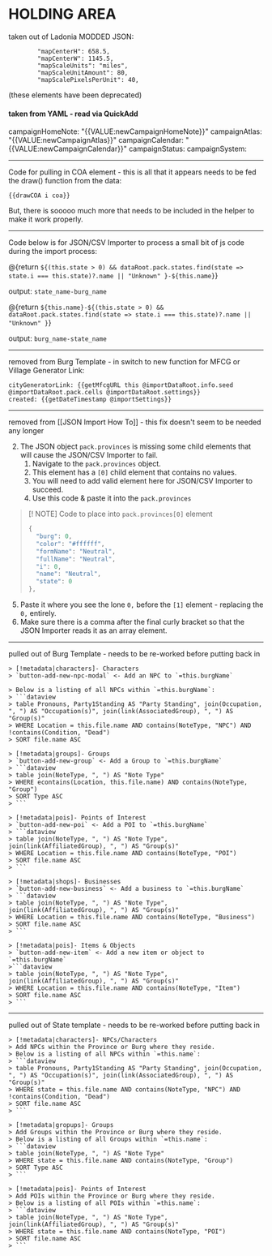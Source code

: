 # HOLDING AREA

taken out of Ladonia MODDED JSON:
```
        "mapCenterH": 658.5,
        "mapCenterW": 1145.5,
        "mapScaleUnits": "miles",
        "mapScaleUnitAmount": 80,
        "mapScalePixelsPerUnit": 40,
```
(these elements have been deprecated)


#### taken from YAML - read via QuickAdd
campaignHomeNote: "{{VALUE:newCampaignHomeNote}}"
campaignAtlas: "{{VALUE:newCampaignAtlas}}"
campaignCalendar: "{{VALUE:newCampaignCalendar}}"
campaignStatus: 
campaignSystem:

---

Code for pulling in COA element - this is all that it appears needs to be fed the draw() function from the data:

`{{drawCOA i coa}}`

But, there is sooooo much more that needs to be included in the helper to make it work properly.

---

Code below is for JSON/CSV Importer to process a small bit of js code during the import process:

@{return `${(this.state > 0) && dataRoot.pack.states.find(state => state.i === this.state)?.name || "Unknown" }-${this.name}`}

output: `state_name-burg_name`

@{return `${this.name}-${(this.state > 0) && dataRoot.pack.states.find(state => state.i === this.state)?.name || "Unknown" }`}

output: `burg_name-state_name`

---
removed from Burg Template - in switch to new function for MFCG or Village Generator Link:

```
cityGeneratorLink: {{getMfcgURL this @importDataRoot.info.seed @importDataRoot.pack.cells @importDataRoot.settings}}
created: {{getDateTimestamp @importSettings}}
```

---
removed from [[JSON Import How To]] - this fix doesn't seem to be needed any longer

2. The JSON object `pack.provinces` is missing some child elements that will cause the JSON/CSV Importer to fail.
	1. Navigate to the `pack.provinces` object.
	2. This element has a `[0]` child element that contains no values.
	3. You will need to add valid element here for JSON/CSV Importer to succeed.
	4. Use this code & paste it into the `pack.provinces`

> [! NOTE] Code to place into `pack.provinces[0]` element
> ```js
> {
> 	"burg": 0,
> 	"color": "#ffffff",
> 	"formName": "Neutral",
> 	"fullName": "Neutral",
> 	"i": 0,
> 	"name": "Neutral",
> 	"state": 0
> },
> ```

5. Paste it where you see the lone `0,` before the `[1]` element - replacing the `0,` entirely.
6. Make sure there is a comma after the final curly bracket so that the JSON Importer reads it as an array element.

---

pulled out of Burg Template - needs to be re-worked before putting back in

```
> [!metadata|characters]- Characters
> `button-add-new-npc-modal` <- Add an NPC to `=this.burgName`

> Below is a listing of all NPCs within `=this.burgName`:
> ```dataview
> table Pronouns, Party1Standing AS "Party Standing", join(Occupation, ", ") AS "Occupation(s)", join(link(AssociatedGroup), ", ") AS "Group(s)"
> WHERE Location = this.file.name AND contains(NoteType, "NPC") AND !contains(Condition, "Dead")
> SORT file.name ASC

> [!metadata|groups]- Groups
> `button-add-new-group` <- Add a Group to `=this.burgName`
> ```dataview 
> table join(NoteType, ", ") AS "Note Type"
> WHERE econtains(Location, this.file.name) AND contains(NoteType, "Group")
> SORT Type ASC
> ```

> [!metadata|pois]- Points of Interest
> `button-add-new-poi` <- Add a POI to `=this.burgName`
> ```dataview
> table join(NoteType, ", ") AS "Note Type", join(link(AffiliatedGroup), ", ") AS "Group(s)"
> WHERE Location = this.file.name AND contains(NoteType, "POI")
> SORT file.name ASC
> ```

> [!metadata|shops]- Businesses
> `button-add-new-business` <- Add a business to `=this.burgName`
> ```dataview
> table join(NoteType, ", ") AS "Note Type", join(link(AffiliatedGroup), ", ") AS "Group(s)"
> WHERE Location = this.file.name AND contains(NoteType, "Business")
> SORT file.name ASC
> ```

> [!metadata|pois]- Items & Objects
> `button-add-new-item` <- Add a new item or object to `=this.burgName`
>```dataview
> table join(NoteType, ", ") AS "Note Type", join(link(AffiliatedGroup), ", ") AS "Group(s)"
> WHERE Location = this.file.name AND contains(NoteType, "Item")
> SORT file.name ASC
> ```
```

---

pulled out of State template - needs to be re-worked before putting back in

```
> [!metadata|characters]- NPCs/Characters
> Add NPCs within the Province or Burg where they reside.
> Below is a listing of all NPCs within `=this.name`:
> ```dataview
> table Pronouns, Party1Standing AS "Party Standing", join(Occupation, ", ") AS "Occupation(s)", join(link(AssociatedGroup), ", ") AS "Group(s)"
> WHERE state = this.file.name AND contains(NoteType, "NPC") AND !contains(Condition, "Dead")
> SORT file.name ASC
> ```

> [!metadata|gropups]- Groups
> Add Groups within the Province or Burg where they reside.
> Below is a listing of all Groups within `=this.name`:
> ```dataview 
> table join(NoteType, ", ") AS "Note Type"
> WHERE state = this.file.name AND contains(NoteType, "Group")
> SORT Type ASC
> ```

> [!metadata|pois]- Points of Interest
> Add POIs within the Province or Burg where they reside.
> Below is a listing of all POIs within `=this.name`:
> ```dataview
> table join(NoteType, ", ") AS "Note Type", join(link(AffiliatedGroup), ", ") AS "Group(s)"
> WHERE state = this.file.name AND contains(NoteType, "POI")
> SORT file.name ASC
> ```
```
